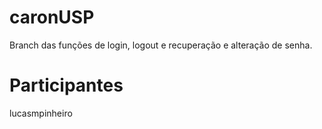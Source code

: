 caronUSP
========

Branch das funções de login, logout e recuperação e alteração de senha.

Participantes
=============

lucasmpinheiro
